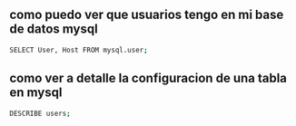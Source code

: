 ## como puedo ver que usuarios tengo en mi base de datos mysql

```bash
SELECT User, Host FROM mysql.user;
```

## como ver a detalle la configuracion de una tabla en mysql

```bash
DESCRIBE users;
```